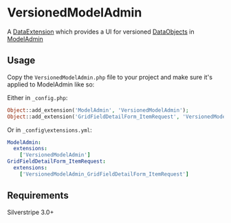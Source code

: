 VersionedModelAdmin
===================

A [DataExtension](http://docs.silverstripe.org/framework/en/reference/dataextension) which provides a UI for versioned 
[DataObjects](http://docs.silverstripe.org/framework/en/reference/dataobject) in [ModelAdmin](http://doc.silverstripe.org/framework/en/reference/modeladmin)

Usage
-----

Copy the `VersionedModelAdmin.php` file to your project and make sure it's applied to ModelAdmin like so:

Either in `_config.php`:

```php
Object::add_extension('ModelAdmin', 'VersionedModelAdmin');
Object::add_extension('GridFieldDetailForm_ItemRequest', 'VersionedModelAdmin_GridFieldDetailForm_ItemRequest');
```

Or in `_config\extensions.yml`:

```yml
ModelAdmin:
  extensions:
    ['VersionedModelAdmin']
GridFieldDetailForm_ItemRequest:
  extensions:
    ['VersionedModelAdmin_GridFieldDetailForm_ItemRequest']
```

Requirements
------------

Silverstripe 3.0+